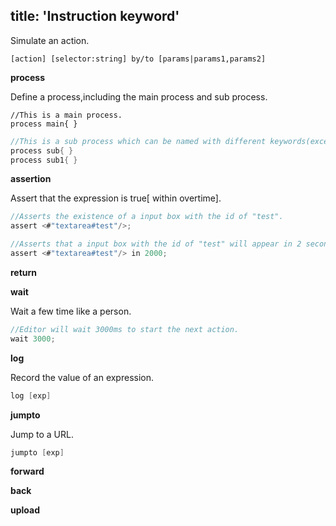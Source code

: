 title: 'Instruction keyword'
---

Simulate an action.

`[action] [selector:string] by/to [params|params1,params2]`

**process**

Define a process,including the main process and sub process.

```
//This is a main process.
process main{ } 
```
```C 
//This is a sub process which can be named with different keywords(except 'main').
process sub{ }
process sub1{ }
```
**assertion** 

Assert that the expression is true[ within overtime].

```C
//Asserts the existence of a input box with the id of "test".
assert <#"textarea#test"/>;
```
```C 
//Asserts that a input box with the id of "test" will appear in 2 seconds.
assert <#"textarea#test"/> in 2000;
```
**return**

**wait** 

Wait a few time like a person.

```C
//Editor will wait 3000ms to start the next action.
wait 3000;
```

**log** 

Record the value of an expression.

```C
log [exp]
```

**jumpto**

Jump to a URL.

```C
jumpto [exp]
```

**forward**

**back**

**upload**